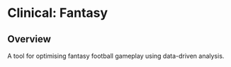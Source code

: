 # Clinical: Fantasy

## Overview
A tool for optimising fantasy football gameplay using data-driven analysis.






